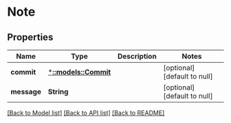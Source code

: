 # Note

## Properties
Name | Type | Description | Notes
------------ | ------------- | ------------- | -------------
**commit** | [***::models::Commit**](Commit.md) |  | [optional] [default to null]
**message** | **String** |  | [optional] [default to null]

[[Back to Model list]](../README.md#documentation-for-models) [[Back to API list]](../README.md#documentation-for-api-endpoints) [[Back to README]](../README.md)


